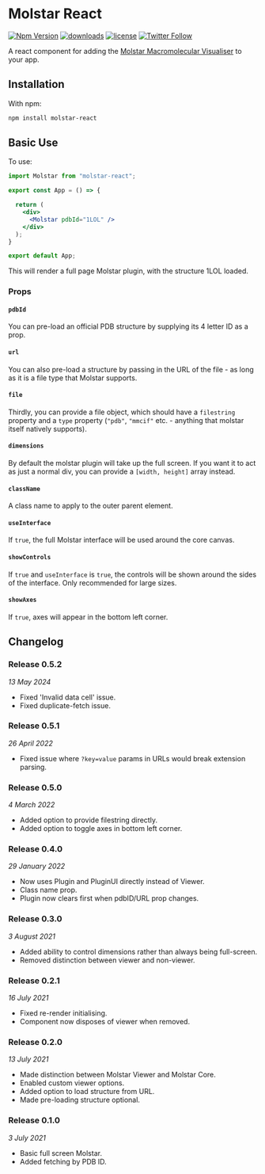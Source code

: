 # Molstar React

[![Npm Version](https://img.shields.io/npm/v/molstar-react.svg)][npm_url]
[![downloads](https://img.shields.io/npm/dt/molstar-react.svg)][npm_url]
[![license](https://img.shields.io/npm/l/molstar-react.svg)][npm_url]
[![Twitter Follow](https://img.shields.io/twitter/follow/samirelanduk)](https://twitter.com/samirelanduk)

[npm_url]: https://www.npmjs.org/package/molstar-react

A react component for adding the [Molstar Macromolecular Visualiser](https://github.com/molstar/molstar) to your app.

## Installation

With npm:

```bash
npm install molstar-react
```

## Basic Use

To use:

```jsx
import Molstar from "molstar-react";

export const App = () => {

  return (
    <div>
      <Molstar pdbId="1LOL" />
    </div>
  );
}

export default App;
```

This will render a full page Molstar plugin, with the structure 1LOL loaded.

### Props

#### `pdbId`

You can pre-load an official PDB structure by supplying its 4 letter ID as a prop.

#### `url`

You can also pre-load a structure by passing in the URL of the file - as long as it is a file type that Molstar supports.

#### `file`

Thirdly, you can provide a file object, which should have a `filestring` property and a `type` property (`"pdb"`, `"mmcif"` etc. - anything that molstar itself natively supports).

#### `dimensions`

By default the molstar plugin will take up the full screen. If you want it to act as just a normal div, you can provide a `[width, height]` array instead.

#### `className`

A class name to apply to the outer parent element.

#### `useInterface`

If `true`, the full Molstar interface will be used around the core canvas.

#### `showControls`

If `true` and `useInterface` is `true`, the controls will be shown around the sides of the interface. Only recommended for large sizes.

#### `showAxes`

If `true`, axes will appear in the bottom left corner.

## Changelog

### Release 0.5.2

*13 May 2024*

- Fixed 'Invalid data cell' issue.
- Fixed duplicate-fetch issue.

### Release 0.5.1

*26 April 2022*

- Fixed issue where `?key=value` params in URLs would break extension parsing.

### Release 0.5.0

*4 March 2022*

- Added option to provide filestring directly.
- Added option to toggle axes in bottom left corner.

### Release 0.4.0

*29 January 2022*

- Now uses Plugin and PluginUI directly instead of Viewer.
- Class name prop.
- Plugin now clears first when pdbID/URL prop changes.

### Release 0.3.0

*3 August 2021*

- Added ability to control dimensions rather than always being full-screen.
- Removed distinction between viewer and non-viewer.

### Release 0.2.1

*16 July 2021*

- Fixed re-render initialising.
- Component now disposes of viewer when removed.

### Release 0.2.0

*13 July 2021*

- Made distinction between Molstar Viewer and Molstar Core.
- Enabled custom viewer options.
- Added option to load structure from URL.
- Made pre-loading structure optional.

### Release 0.1.0

*3 July 2021*

- Basic full screen Molstar.
- Added fetching by PDB ID.